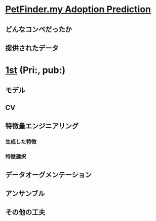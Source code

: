 # [PetFinder.my Adoption Prediction](https://www.kaggle.com/c/petfinder-adoption-prediction)

## どんなコンペだったか  
## 提供されたデータ

# [1st](https://upura.hatenablog.com/entry/2020/01/11/193000#f-4a5d3a55) (Pri:, pub:)

## モデル

## CV

## 特徴量エンジニアリング
### 生成した特徴
### 特徴選択

## データオーグメンテーション

## アンサンブル

## その他の工夫  